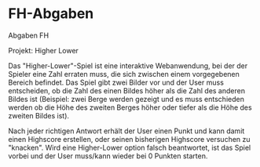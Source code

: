 # FH-Abgaben
Abgaben FH

Projekt: Higher Lower

Das "Higher-Lower"-Spiel ist eine interaktive Webanwendung, bei der der Spieler eine Zahl erraten muss, die sich zwischen einem vorgegebenen Bereich befindet.
Das Spiel gibt zwei Bilder vor und der User muss entscheiden, ob die Zahl des einen Bildes höher als die Zahl des anderen Bildes ist (Beispiel: zwei Berge werden gezeigt und es muss entschieden werden ob die Höhe des zweiten Berges höher oder tiefer als die Höhe des zweiten Bildes ist).

Nach jeder richtigen Antwort erhält der User einen Punkt und kann damit einen Highscore erstellen, oder seinen bisherigen Highscore versuchen zu "knacken".
Wird eine Higher-Lower option falsch beantwortet, ist das Spiel vorbei und der User muss/kann wieder bei 0 Punkten starten.
